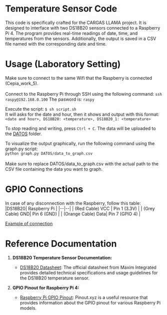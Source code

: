 
# Temperature Sensor Code
This code is specifically crafted for the CARGAS LLAMA project. It is designed to interface with two DS18B20 sensors connected to a Raspberry Pi 4. The program provides real-time readings of date, time, and temperatures from the sensors. Additionally, the output is saved in a CSV file named with the corresponding date and time.

#  Usage (Laboratory Setting)
Make sure to connect to the same Wifi that the Raspberry is connected (Cepia_work_5). <br />
<br />
Connect to the Raspberry Pi through SSH using the following command:
`ssh raspy@192.168.0.100`
The pasword is: `raspy`

Execute the script:
`$ sh script.sh`<br />
It will asks for the date and hour, then it shows and output with this format:
`<date and hour>, DS18B20: <temperature>, DS18B20_1: <temperature>`

To stop reading and writing, press `Ctrl + C`. The data will be uploaded to the [DATOS](https://github.com/mzvic/temperature_sensor_cargas/tree/main/DATOS) folder.

To visualize the output graphically, run the following command using the graph.py script:<br />
`python graph.py DATOS/data_to_graph.csv`<br />
<br />
Make sure to replace DATOS/data_to_graph.csv with the actual path to the CSV file containing the data you want to graph.

# GPIO Connections 
In case of any disconnection with the Raspberry, follow this table:
|DS18B20| Raspberry Pi |
|--|--|
| (Red Cable) VCC | Pin 1 (3.3V) |
| (Grey Cable) GND| Pin 6 (GND) |
| (Orange Cable) Data| Pin 7 (GPIO 4) |
<br/>

[Example of connection](https://imgur.com/a/WS1oDGb.jpeg)

# Reference Documentation
1.  **DS18B20 Temperature Sensor Documentation:**
    
    -   [DS18B20 Datasheet](https://datasheets.maximintegrated.com/en/ds/DS18B20.pdf): The official datasheet from Maxim Integrated provides detailed technical specifications and usage guidelines for the DS18B20 temperature sensor.
2.  **GPIO Pinout for Raspberry Pi 4:**
    
    -   [Raspberry Pi GPIO Pinout](https://pinout.xyz/): Pinout.xyz is a useful resource that provides information about the GPIO pinout for various Raspberry Pi models.
